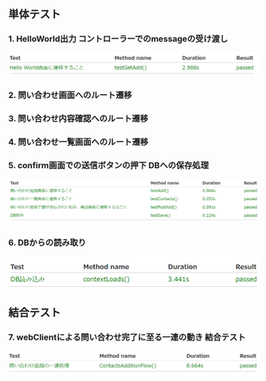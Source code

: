 ## 単体テスト
### 1. HelloWorld出力 コントローラーでのmessageの受け渡し  
![](testResult/helloTest.png)
### 2. 問い合わせ画面へのルート遷移  
### 3. 問い合わせ内容確認へのルート遷移  
### 4. 問い合わせ一覧画面へのルート遷移  
### 5. confirm画面での送信ボタンの押下 DBへの保存処理  
![](testResult/contactTest.png)
### 6. DBからの読み取り  
![](testResult/DB.png)
## 結合テスト
### 7. webClientによる問い合わせ完了に至る一連の動き 結合テスト  
![](testResult/ConbinedTest.png)
